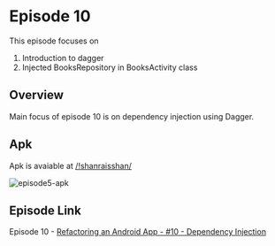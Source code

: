# Episode 10
This episode focuses on
1. Introduction to dagger
2. Injected BooksRepository in BooksActivity class

Overview
----
Main focus of episode 10 is on dependency injection using Dagger.

Apk
----
Apk is avaiable at [/!shanraisshan/](https://github.com/shanraisshan/Refactoring-Android-App-Series-Overview/tree/master/Episode10/!shanraisshan)

![episode5-apk](https://github.com/shanraisshan/Refactoring-Android-App-Series-Overview/blob/master/Episode10/!shanraisshan/E10.png)

Episode Link
----
Episode 10 - [Refactoring an Android App - #10 - Dependency Injection](https://youtu.be/E2zvauKuMbI)
